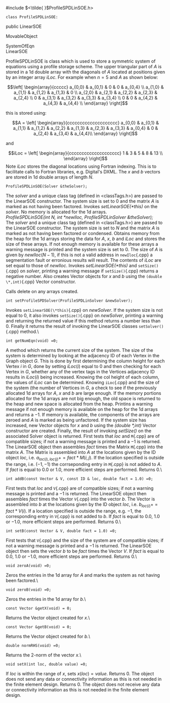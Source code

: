 
#include $<\tilde{ }$ProfileSPDLinSOE.h$>$



```{.cpp}
class ProfileSPDLinSOE:
```
 public LinearSOE


MovableObject

SystemOfEqn\
LinearSOE

ProfileSPDLinSOE is class which is used to store a symmetric system of
equations using a profile storage scheme. The upper triangular part of
$A$ is stored in a 1d double array with the diagonals of $A$ located at
positions given by an integer array $iLoc$. For example when $n=5$ and
$A$ as shown below:

$$\left[
\begin{array}{ccccc}
a_{0,0} & a_{0,1}  & 0 & 0 & a_{0,4} \\
a_{1,0} & a_{1,1} & a_{1,2} & a_{1,3} & 0 \\
a_{2,0} & a_{2,1} & a_{2,2} & a_{2,3} & a_{2,4}  \\
0 & a_{3,1} & a_{3,2} & a_{3,3} & a_{3,4} \\
0 & 0 & a_{4,2} & a_{4,3} & a_{4,4} \\
\end{array}
\right]$$

this is stored using:

$$A =
\left[
\begin{array}{cccccccccccccccccccc}
a_{0,0} & a_{0,1}  & a_{1,1} & a_{1,2} & a_{2,2} & a_{1,3} &
a_{2,3} & a_{3,3} & a_{0,4} & 0 & a_{2,4} & a_{3,4} & a_{4,4}\\
\end{array}
\right]$$

and

$$iLoc =
\left[
\begin{array}{cccccccccccccccccccc}
1 & 3 & 5 & 8 & 13 \\
\end{array}
\right]$$ Note $iLoc$ stores the diagonal locations using Fortran
indexing. This is to facilitate calls to Fortran libraries, e.g.
Digital's DXML. The $x$ and $b$ vectors are stored in 1d double arrays
of length $N$.













```{.cpp}
ProfileSPDLinSOE(Solver &theSolver);
```


The *solver* and a unique class tag (defined in $<$classTags.h$>$) are
passed to the LinearSOE constructor. The system size is set to $0$ and
the matrix $A$ is marked as not having been factored. Invokes
*setLinearSOE(\*this)* on the *solver*. No memory is allocated for the
1d arrays.\
*ProfileSPDLinSOE(int N, int \*newIloc, ProfileSPDLinSolver
&theSolver);* \
The *solver* and a unique class tag (defined in $<$classTags.h$>$) are
passed to the LinearSOE constructor. The system size is set to $N$ and
the matrix $A$ is marked as not having been factored or condensed.
Obtains memory from the heap for the 1d arrays storing the data for $A$,
$x$, $b$ and $iLoc$ and stores the size of these arrays. If not enough
memory is available for these arrays a warning message is printed and
the system size is set to $0$. The size of $A$ is given by
$newIloc(N-1)$, if this is not a valid address in `newIloc`{.cpp} a
segmentation fault or erronious results will result. The contents of
$iLoc$ are set equal to those of *newIloc*. Invokes
*setLinearSOE(\*this)* and `setSize()`{.cpp} on *solver*, printing a warning
message if `setSize()`{.cpp} returns a negative number. Also creates Vector
objects for $x$ and $b$ using the `(double \*,int)`{.cpp} Vector constructor.

Calls delete on any arrays created.

```{.cpp}
int setProfileSPDSolver(ProfileSPDLinSolver &newSolver);
```


Invokes `setLinearSOE(\*this)`{.cpp} on *newSolver*. If the system size is not
equal to $0$, it also invokes `setSize()`{.cpp} on *newSolver*, printing a
warning and returning the returned value if this method returns a number
less than $0$. Finally it returns the result of invoking the LinearSOE
classes `setSolver()`{.cpp} method.\

```{.cpp}
int getNumEqn(void) =0;
```


A method which returns the current size of the system.
The size of the system is determined by looking at the adjacency ID of
each Vertex in the Graph object *G*. This is done by first determining
the column height for each Vertex $i$ in *G*, done by setting $iLoc(i)$
equal to $0$ and then checking for each Vertex in *G*, whether any of
the vertex tags in the Vertices adjacency ID results in $iLoc(i)$ being
increased. Knowing the col height of each column, the values of *iLoc*
can be determined. Knowing `iLoc`{.cpp} and the size of the system (the number
of Vertices in *G*, a check to see if the previously allocated 1d arrays
for $A$, $x$ and $b$ are large enough. If the memory portions allocated
for the 1d arrays are not big enough, the old space is returned to the
heap and new space is allocated from the heap. Printins a warning
message if not enough memory is available on the heap for the 1d arrays
and returns a $-1$. If memory is available, the components of the arrays
are zeroed and $A$ is marked as being unfactored. If the system size has
increased, new Vector objects for $x$ and $b$ using the *(double
\*,int)* Vector constructor are created. Finally, the result of invoking
*setSize()* on the associated Solver object is returned.
First tests that *loc* and `M`{.cpp} are of compatible sizes; if not a warning
message is printed and a $-1$ is returned. The LinearSOE object then
assembles *fact* times the Matrix `M`{.cpp} into the matrix $A$. The Matrix is
assembled into $A$ at the locations given by the ID object *loc*, i.e.
$a_{loc(i),loc(j)} +=
fact * M(i,j)$. If the location specified is outside the range, i.e.
$(-1,-1)$ the corrseponding entry in `M`{.cpp} is not added to $A$. If *fact*
is equal to $0.0$ or $1.0$, more efficient steps are performed. Returns
$0$.\

```{.cpp}
int addB(const Vector & V, const ID & loc, double fact = 1.0) =0;
```

First tests that *loc* and `V`{.cpp} are of compatible sizes; if not a warning
message is printed and a $-1$ is returned. The LinearSOE object then
assembles *fact* times the Vector `V`{.cpp} into the vector $b$. The Vector is
assembled into $b$ at the locations given by the ID object *loc*, i.e.
$b_{loc(i)} += fact * V(i)$. If a location specified is outside the
range, e.g. $-1$, the corresponding entry in `V`{.cpp} is not added to $b$. If
*fact* is equal to $0.0$, $1.0$ or $-1.0$, more efficient steps are
performed. Returns $0$.\

```{.cpp}
int setB(const Vector & V, double fact = 1.0) =0;
```

First tests that `V`{.cpp} and the size of the system are of compatible sizes;
if not a warning message is printed and a $-1$ is returned. The
LinearSOE object then sets the vector *b* to be *fact* times the Vector
*V*. If *fact* is equal to $0.0$, $1.0$ or $-1.0$, more efficient steps
are performed. Returns $0$.\

```{.cpp}
void zeroA(void) =0;
```

Zeros the entries in the 1d array for $A$ and marks the system as not
having been factored.\

```{.cpp}
void zeroB(void) =0;
```

Zeros the entries in the 1d array for $b$.\

```{.cpp}
const Vector &getX(void) = 0;
```

Returns the Vector object created for $x$.\

```{.cpp}
const Vector &getB(void) = 0;
```

Returns the Vector object created for $b$.\

```{.cpp}
double normRHS(void) =0;
```

Returns the 2-norm of the vector $x$.\

```{.cpp}
void setX(int loc, double value) =0;
```

If *loc* is within the range of $x$, sets $x(loc) = value$.
Returns $0$. The object does not send any data or connectivity
information as this is not needed in the finite element design.
Returns $0$. The object does not receive any data or connectivity
information as this is not needed in the finite element design.
